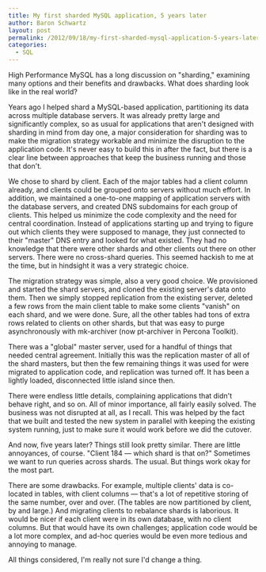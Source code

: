 ```yaml
---
title: My first sharded MySQL application, 5 years later
author: Baron Schwartz
layout: post
permalink: /2012/09/18/my-first-sharded-mysql-application-5-years-later/
categories:
  - SQL
---
```

High Performance MySQL has a long discussion on "sharding," examining many options and their benefits and drawbacks. What does sharding look like in the real world?

Years ago I helped shard a MySQL-based application, partitioning its data across multiple database servers. It was already pretty large and significantly complex, so as usual for applications that aren't designed with sharding in mind from day one, a major consideration for sharding was to make the migration strategy workable and minimize the disruption to the application code. It's never easy to build this in after the fact, but there is a clear line between approaches that keep the business running and those that don't.

We chose to shard by client. Each of the major tables had a client column already, and clients could be grouped onto servers without much effort. In addition, we maintained a one-to-one mapping of application servers with the database servers, and created DNS subdomains for each group of clients. This helped us minimize the code complexity and the need for central coordination. Instead of applications starting up and trying to figure out which clients they were supposed to manage, they just connected to their "master" DNS entry and looked for what existed. They had no knowledge that there were other shards and other clients out there on other servers. There were no cross-shard queries. This seemed hackish to me at the time, but in hindsight it was a very strategic choice.

The migration strategy was simple, also a very good choice. We provisioned and started the shard servers, and cloned the existing server's data onto them. Then we simply stopped replication from the existing server, deleted a few rows from the main client table to make some clients "vanish" on each shard, and we were done. Sure, all the other tables had tons of extra rows related to clients on other shards, but that was easy to purge asynchronously with mk-archiver (now pt-archiver in Percona Toolkit).

There was a "global" master server, used for a handful of things that needed central agreement. Initially this was the replication master of all of the shard masters, but then the few remaining things it was used for were migrated to application code, and replication was turned off. It has been a lightly loaded, disconnected little island since then.

There were endless little details, complaining applications that didn't behave right, and so on. All of minor importance, all fairly easily solved. The business was not disrupted at all, as I recall. This was helped by the fact that we built and tested the new system in parallel with keeping the existing system running, just to make sure it would work before we did the cutover.

And now, five years later? Things still look pretty similar. There are little annoyances, of course. "Client 184 &#8212; which shard is that on?" Sometimes we want to run queries across shards. The usual. But things work okay for the most part.

There are some drawbacks. For example, multiple clients' data is co-located in tables, with client columns &#8212; that's a lot of repetitive storing of the same number, over and over. (The tables are now partitioned by client, by and large.) And migrating clients to rebalance shards is laborious. It would be nicer if each client were in its own database, with no client columns. But that would have its own challenges; application code would be a lot more complex, and ad-hoc queries would be even more tedious and annoying to manage.

All things considered, I'm really not sure I'd change a thing.
